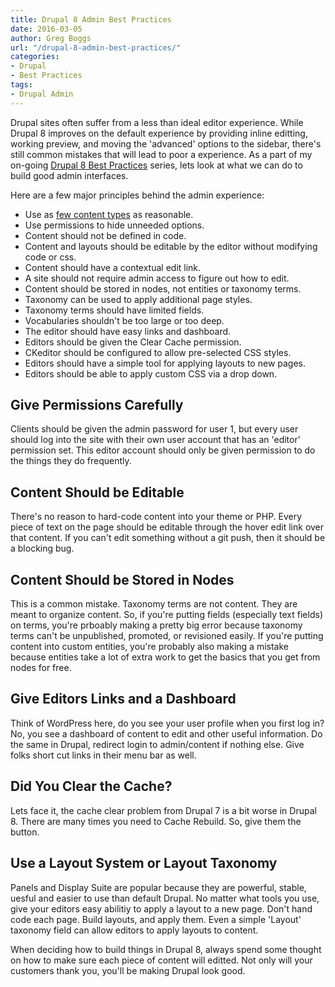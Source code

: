 ```yaml
---
title: Drupal 8 Admin Best Practices
date: 2016-03-05
author: Greg Boggs
url: "/drupal-8-admin-best-practices/"
categories:
- Drupal
- Best Practices
tags:
- Drupal Admin
---
```


Drupal sites often suffer from a less than ideal editor experience. While Drupal 8 improves on the default experience by providing inline editting, working preview, and moving the 'advanced' options to the sidebar, there's still common mistakes that will lead to poor a experience. As a part of my on-going [Drupal 8 Best Practices](/drupal8-site-building-best-practices/) series, lets look at what we can do to build good admin interfaces.

Here are a few major principles behind the admin experience:

* Use as [few content types](/drupal-8-content-modeling/) as reasonable.
* Use permissions to hide unneeded options.
* Content should not be defined in code.
* Content and layouts should be editable by the editor without modifying code or css.
* Content should have a contextual edit link.
* A site should not require admin access to figure out how to edit.
* Content should be stored in nodes, not entities or taxonomy terms.
* Taxonomy can be used to apply additional page styles.
* Taxonomy terms should have limited fields.
* Vocabularies shouldn't be too large or too deep.
* The editor should have easy links and dashboard.
* Editors should be given the Clear Cache permission.
* CKeditor should be configured to allow pre-selected CSS styles.
* Editors should have a simple tool for applying layouts to new pages.
* Editors should be able to apply custom CSS via a drop down.

## Give Permissions Carefully

Clients should be given the admin password for user 1, but every user should log into the site with their own user account that has an 'editor' permission set. This editor account should only be given permission to do the things they do frequently. 

## Content Should be Editable

There's no reason to hard-code content into your theme or PHP. Every piece of text on the page should be editable through the hover edit link over that content. If you can't edit something without a git push, then it should be a blocking bug.

## Content Should be Stored in Nodes

This is a common mistake. Taxonomy terms are not content. They are meant to organize content. So, if you're putting fields (especially text fields) on terms, you're prboably making a pretty big error because taxonomy terms can't be unpublished, promoted, or revisioned easily. If you're putting content into custom entities, you're probably also making a mistake because entities take a lot of extra work to get the basics that you get from nodes for free.

## Give Editors Links and a Dashboard

Think of WordPress here, do you see your user profile when you first log in? No, you see a dashboard of content to edit and other useful information. Do the same in Drupal, redirect login to admin/content if nothing else. Give folks short cut links in their menu bar as well.

## Did You Clear the Cache?

Lets face it, the cache clear problem from Drupal 7 is a bit worse in Drupal 8. There are many times you need to Cache Rebuild. So, give them the button.

## Use a Layout System or Layout Taxonomy

Panels and Display Suite are popular because they are powerful, stable, uesful and easier to use than default Drupal. No matter what tools you use, give your editors easy abilitiy to apply a layout to a new page. Don't hand code each page. Build layouts, and apply them. Even a simple 'Layout' taxonomy field can allow editors to apply layouts to content. 

When deciding how to build things in Drupal 8, always spend some thought on how to make sure each piece of content will editted. Not only will your customers thank you, you'll be making Drupal look good.
